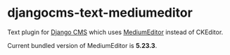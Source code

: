 djangocms-text-mediumeditor
===========================

Text plugin for [Django CMS][0] which uses [MediumEditor][1] instead of
CKEditor.

Current bundled version of MediumEditor is **5.23.3**.

[0]: https://www.django-cms.org
[1]: https://yabwe.github.io/medium-editor/

